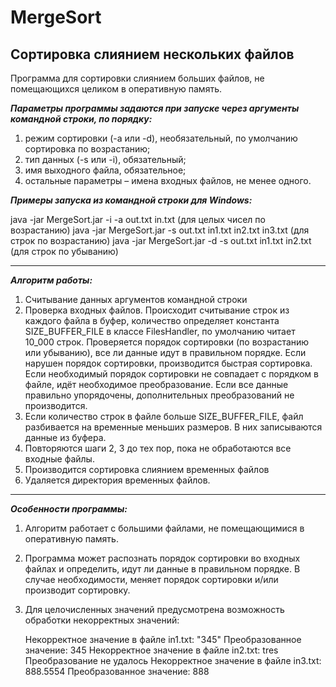 # MergeSort

## Сортировка слиянием нескольких файлов ##
Программа для сортировки слиянием больших файлов, не помещающихся целиком в оперативную память.


***Параметры программы задаются при запуске через аргументы командной строки, по порядку:***

1. режим сортировки (-a или -d), необязательный, по умолчанию сортировка по возрастанию;
2. тип данных (-s или -i), обязательный;
3. имя выходного файла, обязательное;
4. остальные параметры – имена входных файлов, не менее одного.

***Примеры запуска из командной строки для Windows:***

java -jar MergeSort.jar -i -a out.txt in.txt (для целых чисел по возрастанию)
java -jar MergeSort.jar -s out.txt in1.txt in2.txt in3.txt (для строк по возрастанию)
java -jar MergeSort.jar -d -s out.txt in1.txt in2.txt (для строк по убыванию)

---
***Алгоритм работы:***
1. Считывание данных аргументов командной строки
2. Проверка входных файлов. Происходит считывание строк из каждого файла в буфер, количество определяет константа
   SIZE_BUFFER_FILE в классе FilesHandler, по умолчанию читает 10_000 строк. Проверяется порядок сортировки 
   (по возрастанию или убыванию), все ли данные идут в правильном порядке. Если нарушен порядок сортировки, производится
   быстрая сортировка. Если необходимый порядок сортировки не совпадает с порядком в файле, идёт необходимое преобразование.
   Если все данные правильно упорядочены, дополнительных преобразований не производится.
3. Если количество строк в файле больше SIZE_BUFFER_FILE, файл разбивается на временные меньших размеров.
   В них записываются данные из буфера.
4. Повторяются шаги 2, 3 до тех пор, пока не обработаются все входные файлы.
5. Производится сортировка слиянием временных файлов
6. Удаляется директория временных файлов.
---
***Особенности программы:***
1. Алгоритм работает с большими файлами, не помещающимися в оперативную память.
2. Программа может распознать порядок сортировки во входных файлах и определить, идут ли данные в правильном порядке.
   В случае необходимости, меняет порядок сортировки и/или производит сортировку.
3. Для целочисленных значений предусмотрена возможность обработки некорректных значений:

   Некорректное значение в файле in1.txt: "345"
   Преобразованное значение: 345
   Некорректное значение в файле in2.txt: tres
   Преобразование не удалось
   Некорректное значение в файле in3.txt: 888.5554
   Преобразованное значение: 888
